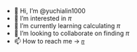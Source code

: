 - 👋 Hi, I’m @yuchialin1000
- 👀 I’m interested in $\pi$
- 🌱 I’m currently learning calculating $\pi$
- 💞️ I’m looking to collaborate on finding $\pi$
- 📫 How to reach me -> <a href="mailto:mlmanga10000@gmail.com">`𝜋`</a>

<!---
yuchialin1000/yuchialin1000 is a ✨ special ✨ repository because its `README.md` (this file) appears on your GitHub profile.
You can click the Preview link to take a look at your changes.
--->
